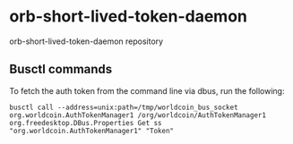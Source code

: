# orb-short-lived-token-daemon
orb-short-lived-token-daemon repository

## Busctl commands
To fetch the auth token from the command line via dbus, run the following:
```
busctl call --address=unix:path=/tmp/worldcoin_bus_socket org.worldcoin.AuthTokenManager1 /org/worldcoin/AuthTokenManager1 org.freedesktop.DBus.Properties Get ss "org.worldcoin.AuthTokenManager1" "Token"
```
